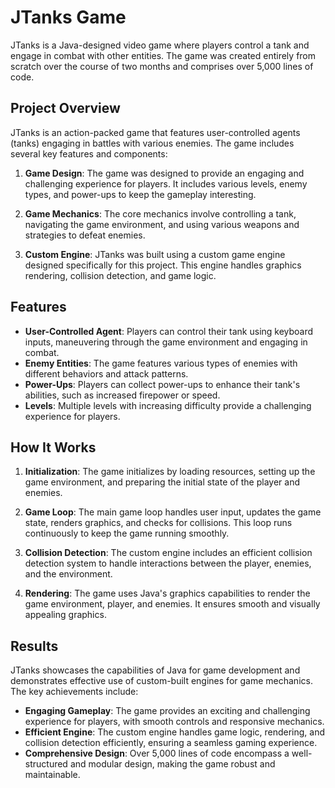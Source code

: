 # JTanks Game

JTanks is a Java-designed video game where players control a tank and engage in combat with other entities. The game was created entirely from scratch over the course of two months and comprises over 5,000 lines of code.

## Project Overview

JTanks is an action-packed game that features user-controlled agents (tanks) engaging in battles with various enemies. The game includes several key features and components:

1. **Game Design**: The game was designed to provide an engaging and challenging experience for players. It includes various levels, enemy types, and power-ups to keep the gameplay interesting.

2. **Game Mechanics**: The core mechanics involve controlling a tank, navigating the game environment, and using various weapons and strategies to defeat enemies.

3. **Custom Engine**: JTanks was built using a custom game engine designed specifically for this project. This engine handles graphics rendering, collision detection, and game logic.

## Features

- **User-Controlled Agent**: Players can control their tank using keyboard inputs, maneuvering through the game environment and engaging in combat.
- **Enemy Entities**: The game features various types of enemies with different behaviors and attack patterns.
- **Power-Ups**: Players can collect power-ups to enhance their tank's abilities, such as increased firepower or speed.
- **Levels**: Multiple levels with increasing difficulty provide a challenging experience for players.

## How It Works

1. **Initialization**: The game initializes by loading resources, setting up the game environment, and preparing the initial state of the player and enemies.

2. **Game Loop**: The main game loop handles user input, updates the game state, renders graphics, and checks for collisions. This loop runs continuously to keep the game running smoothly.

3. **Collision Detection**: The custom engine includes an efficient collision detection system to handle interactions between the player, enemies, and the environment.

4. **Rendering**: The game uses Java's graphics capabilities to render the game environment, player, and enemies. It ensures smooth and visually appealing graphics.

## Results

JTanks showcases the capabilities of Java for game development and demonstrates effective use of custom-built engines for game mechanics. The key achievements include:

- **Engaging Gameplay**: The game provides an exciting and challenging experience for players, with smooth controls and responsive mechanics.
- **Efficient Engine**: The custom engine handles game logic, rendering, and collision detection efficiently, ensuring a seamless gaming experience.
- **Comprehensive Design**: Over 5,000 lines of code encompass a well-structured and modular design, making the game robust and maintainable.
